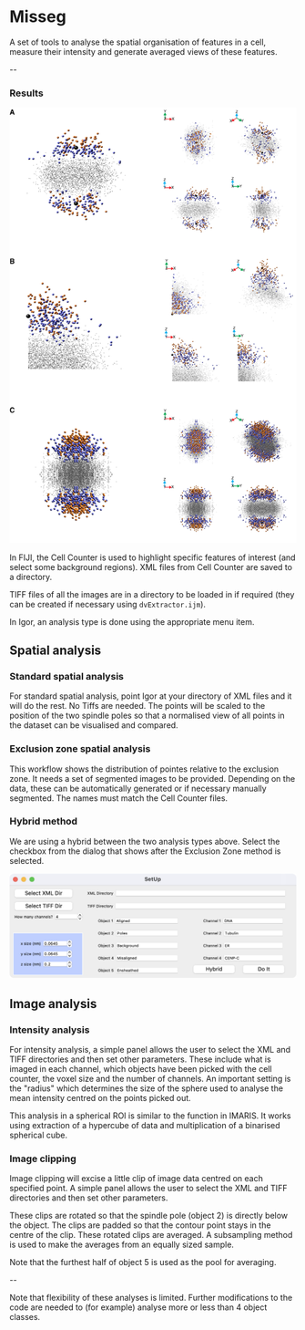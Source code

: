 # Misseg

A set of tools to analyse the spatial organisation of features in a cell, measure their intensity and generate averaged views of these features.

--

### Results

![img](img/KinetochoresFull-01.png?raw=true "image")

In FIJI, the Cell Counter is used to highlight specific features of interest (and select some background regions). XML files from Cell Counter are saved to a directory.

TIFF files of all the images are in a directory to be loaded in if required (they can be created if necessary using `dvExtractor.ijm`).

In Igor, an analysis type is done using the appropriate menu item.


## Spatial analysis

### Standard spatial analysis

For standard spatial analysis, point Igor at your directory of XML files and it will do the rest. No Tiffs are needed. The points will be scaled to the position of the two spindle poles so that a normalised view of all points in the dataset can be visualised and compared.

### Exclusion zone spatial analysis

This workflow shows the distribution of pointes relative to the exclusion zone. It needs a set of segmented images to be provided. Depending on the data, these can be automatically generated or if necessary manually segmented. The names must match the Cell Counter files.

### Hybrid method

We are using a hybrid between the two analysis types above. Select the checkbox from the dialog that shows after the Exclusion Zone method is selected.

![img](img/panel.png?raw=true "image")

## Image analysis

### Intensity analysis

For intensity analysis, a simple panel allows the user to select the XML and TIFF directories and then set other parameters. These include what is imaged in each channel, which objects have been picked with the cell counter, the voxel size and the number of channels. An important setting is the "radius" which determines the size of the sphere used to analyse the mean intensity centred on the points picked out.

This analysis in a spherical ROI is similar to the function in IMARIS. It works using extraction of a hypercube of data and multiplication of a binarised spherical cube.

### Image clipping

Image clipping will excise a little clip of image data centred on each specified point. A simple panel allows the user to select the XML and TIFF directories and then set other parameters.

These clips are rotated so that the spindle pole (object 2) is directly below the object. The clips are padded so that the contour point stays in the centre of the clip. These rotated clips are averaged. A subsampling method is used to make the averages from an equally sized sample.

Note that the furthest half of object 5 is used as the pool for averaging.

--

Note that flexibility of these analyses is limited. Further modifications to the code are needed to (for example) analyse more or less than 4 object classes.
